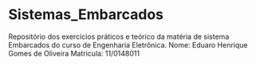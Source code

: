 # Sistemas_Embarcados
Repositório dos exercícios práticos e teórico da matéria de sistema Embarcados do curso de Engenharia Eletrônica.
Nome: Eduaro Henrique Gomes de Oliveira
Matricula: 11/0148011
